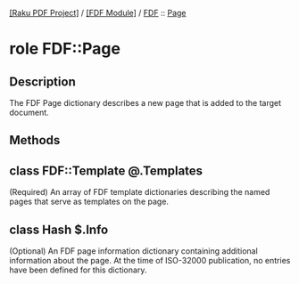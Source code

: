 [[Raku PDF Project]](https://pdf-raku.github.io)
 / [[FDF Module]](https://pdf-raku.github.io/FDF-raku)
 / [FDF](https://pdf-raku.github.io/FDF-raku/FDF)
 :: [Page](https://pdf-raku.github.io/FDF-raku/FDF/Page)

role FDF::Page
==============

Description
-----------

The FDF Page dictionary describes a new page that is added to the target document.

Methods
-------

class FDF::Template @.Templates
-------------------------------

(Required) An array of FDF template dictionaries describing the named pages that serve as templates on the page.

class Hash $.Info
-----------------

(Optional) An FDF page information dictionary containing additional information about the page. At the time of ISO-32000 publication, no entries have been defined for this dictionary.

